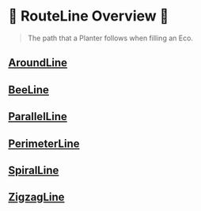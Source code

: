 # 🔺 <route>RouteLine Overview </route>🔺

> The path that a Planter follows when filling an Eco.

## [AroundLine](/reference/Route/RouteLine/AroundLine)

## [BeeLine](/reference/Route/RouteLine/BeeLine)

## [ParallelLine](/reference/Route/RouteLine/ParallelLine)

## [PerimeterLine](/reference/Route/RouteLine/PerimeterLine)

## [SpiralLine](/reference/Route/RouteLine/SpiralLine)

## [ZigzagLine](/reference/Route/RouteLine/ZigzagLine)


